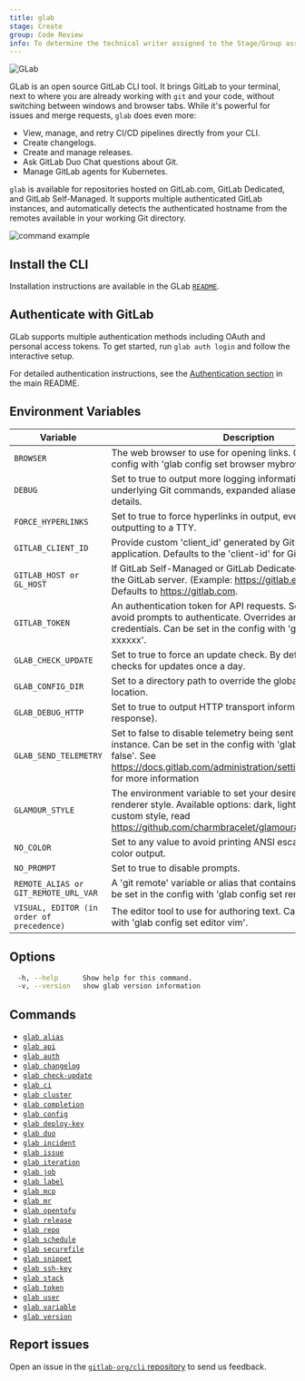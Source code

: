 ```yaml
---
title: glab
stage: Create
group: Code Review
info: To determine the technical writer assigned to the Stage/Group associated with this page, see https://about.gitlab.com/handbook/product/ux/technical-writing/#assignments
---
```


<!--
This documentation is auto generated by a script.
Please do not edit this file directly. Run `make gen-docs` instead.
-->

![GLab](/assets/glab-logo.png)

GLab is an open source GitLab CLI tool. It brings GitLab to your terminal, next to where you are already working with `git` and your code, without switching between windows and browser tabs. While it's powerful for issues and merge requests, `glab` does even more:

- View, manage, and retry CI/CD pipelines directly from your CLI.
- Create changelogs.
- Create and manage releases.
- Ask GitLab Duo Chat questions about Git.
- Manage GitLab agents for Kubernetes.

`glab` is available for repositories hosted on GitLab.com, GitLab Dedicated, and GitLab Self-Managed. It supports multiple authenticated GitLab instances, and automatically detects the authenticated hostname from the remotes available in your working Git directory.

![command example](/assets/glabgettingstarted.gif)

## Install the CLI

Installation instructions are available in the GLab
[`README`](https://gitlab.com/gitlab-org/cli/#installation).

## Authenticate with GitLab

GLab supports multiple authentication methods including OAuth and personal access tokens.
To get started, run `glab auth login` and follow the interactive setup.

For detailed authentication instructions, see the [Authentication section](https://gitlab.com/gitlab-org/cli#authentication)
in the main README.

## Environment Variables

<!-- markdownlint-disable MD044 MD034 -->
| Variable | Description |
|----------|-------------|
| `BROWSER` | The web browser to use for opening links. Can be set in the config with 'glab config set browser mybrowser'. |
| `DEBUG` | Set to true to output more logging information, including underlying Git commands, expanded aliases and DNS error details. |
| `FORCE_HYPERLINKS` | Set to true to force hyperlinks in output, even when not outputting to a TTY. |
| `GITLAB_CLIENT_ID` | Provide custom 'client_id' generated by GitLab OAuth 2.0 application. Defaults to the 'client-id' for GitLab.com. |
| `GITLAB_HOST or GL_HOST` | If GitLab Self-Managed or GitLab Dedicated, specify the URL of the GitLab server. (Example: https://gitlab.example.com) Defaults to https://gitlab.com. |
| `GITLAB_TOKEN` | An authentication token for API requests. Set this variable to avoid prompts to authenticate. Overrides any previously-stored credentials. Can be set in the config with 'glab config set token xxxxxx'. |
| `GLAB_CHECK_UPDATE` | Set to true to force an update check. By default the cli tool checks for updates once a day. |
| `GLAB_CONFIG_DIR` | Set to a directory path to override the global configuration location. |
| `GLAB_DEBUG_HTTP` | Set to true to output HTTP transport information (request / response). |
| `GLAB_SEND_TELEMETRY` | Set to false to disable telemetry being sent to your GitLab instance. Can be set in the config with 'glab config set telemetry false'. See https://docs.gitlab.com/administration/settings/usage_statistics/ for more information |
| `GLAMOUR_STYLE` | The environment variable to set your desired Markdown renderer style. Available options: dark, light, notty. To set a custom style, read https://github.com/charmbracelet/glamour#styles |
| `NO_COLOR` | Set to any value to avoid printing ANSI escape sequences for color output. |
| `NO_PROMPT` | Set to true to disable prompts. |
| `REMOTE_ALIAS or GIT_REMOTE_URL_VAR` | A 'git remote' variable or alias that contains the GitLab URL. Can be set in the config with 'glab config set remote_alias origin'. |
| `VISUAL, EDITOR (in order of precedence)` | The editor tool to use for authoring text. Can be set in the config with 'glab config set editor vim'. |
<!-- markdownlint-enable MD044 MD034 -->

## Options

```bash title="terminal"
  -h, --help      Show help for this command.
  -v, --version   show glab version information
```

## Commands

- [`glab alias`](/docs/alias)
- [`glab api`](/docs/api)
- [`glab auth`](/docs/auth)
- [`glab changelog`](/docs/changelog)
- [`glab check-update`](/docs/check-update)
- [`glab ci`](/docs/ci)
- [`glab cluster`](/docs/cluster)
- [`glab completion`](/docs/completion)
- [`glab config`](/docs/config)
- [`glab deploy-key`](/docs/deploy-key)
- [`glab duo`](/docs/duo)
- [`glab incident`](/docs/incident)
- [`glab issue`](/docs/issue)
- [`glab iteration`](/docs/iteration)
- [`glab job`](/docs/job)
- [`glab label`](/docs/label)
- [`glab mcp`](/docs/mcp)
- [`glab mr`](/docs/mr)
- [`glab opentofu`](/docs/opentofu)
- [`glab release`](/docs/release)
- [`glab repo`](/docs/repo)
- [`glab schedule`](/docs/schedule)
- [`glab securefile`](/docs/securefile)
- [`glab snippet`](/docs/snippet)
- [`glab ssh-key`](/docs/ssh-key)
- [`glab stack`](/docs/stack)
- [`glab token`](/docs/token)
- [`glab user`](/docs/user)
- [`glab variable`](/docs/variable)
- [`glab version`](/docs/version)

## Report issues

Open an issue in the [`gitlab-org/cli` repository](https://gitlab.com/gitlab-org/cli/issues/new)
to send us feedback.
